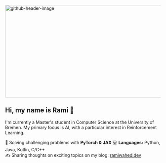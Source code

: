 <img width="1272" height="300" alt="github-header-image" src="https://github.com/user-attachments/assets/59075606-1d96-49f8-8033-559dc706f2a5" />

## Hi, my name is Rami 👋

I'm currently a Master's student in Computer Science at the University of Bremen. My primary focus is AI, with a particular interest in Reinforcement Learning.
 
🧠 Solving challenging problems with **PyTorch & JAX**
💻 **Languages:** Python, Java, Kotlin, C/C++  
✍️ Sharing thoughts on exciting topics on my blog: [ramiwahed.dev](ramiwahed.dev)
